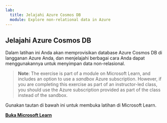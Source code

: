 ```yaml
---
lab:
  title: Jelajahi Azure Cosmos DB
  module: Explore non-relational data in Azure
---
```

## <a name="explore-azure-cosmos-db"></a>Jelajahi Azure Cosmos DB

Dalam latihan ini Anda akan memprovisikan database Azure Cosmos DB di langganan Azure Anda, dan menjelajahi berbagai cara Anda dapat menggunakannya untuk menyimpan data non-relasional.

> <bpt id="p1">**</bpt>Note<ept id="p1">**</ept>: The exercise is part of a module on Microsoft Learn, and includes an option to use a <bpt id="p2">*</bpt>sandbox<ept id="p2">*</ept> Azure subscription. However, if you are completing this exercise as part of an instructor-led class, you should use the Azure subscription provided as part of the class instead of the sandbox.

Gunakan tautan di bawah ini untuk membuka latihan di Microsoft Learn.

**[Buka Microsoft Learn](https://docs.microsoft.com/learn/modules/explore-non-relational-data-stores-azure/4-exercise-explore-cosmos-db#create-a-cosmos-db-account)**
